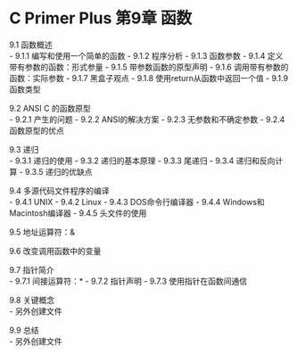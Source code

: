 # C Primer Plus 第9章 函数
9.1 函数概述  
    - 9.1.1 编写和使用一个简单的函数
    - 9.1.2 程序分析
    - 9.1.3 函数参数
    - 9.1.4 定义带有参数的函数：形式参量
    - 9.1.5 带参数函数的原型声明
    - 9.1.6 调用带有参数的函数：实际参数
    - 9.1.7 黑盒子观点
    - 9.1.8 使用return从函数中返回一个值
    - 9.1.9 函数类型

9.2 ANSI C 的函数原型  
    - 9.2.1 产生的问题
    - 9.2.2 ANSI的解决方案
    - 9.2.3 无参数和不确定参数
    - 9.2.4 函数原型的优点

9.3 递归  
    - 9.3.1 递归的使用
    - 9.3.2 递归的基本原理
    - 9.3.3 尾递归
    - 9.3.4 递归和反向计算
    - 9.3.5 递归的优缺点

9.4 多源代码文件程序的编译  
    - 9.4.1 UNIX
    - 9.4.2 Linux
    - 9.4.3 DOS命令行编译器
    - 9.4.4 Windows和Macintosh编译器
    - 9.4.5 头文件的使用

9.5 地址运算符：\&  

9.6 改变调用函数中的变量  

9.7 指针简介  
    - 9.7.1 间接运算符：\*
    - 9.7.2 指针声明
    - 9.7.3 使用指针在函数间通信

9.8 关键概念  
    - 另外创建文件

9.9 总结  
    - 另外创建文件
